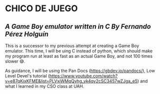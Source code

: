 # CHICO DE JUEGO
## _A Game Boy emulator written in C By Fernando Pérez Holguín_

This is a successor to my previous attempt at creating a Game Boy emulator. This time, I will be uing C instead of python, which should make my program run at least as fast as an actual Game Boy, and not 100 times slower 😅.

As guidance, I will be using the Pan Docs  (https://gbdev.io/pandocs/), Low Level Devel's tutorial (https://www.youtube.com/watch?v=e87qKixKFME&list=PLVxiWMqQvhg_yk4qy2cSC3457wZJga_e5) and what I learned in my CSO class at UAH.